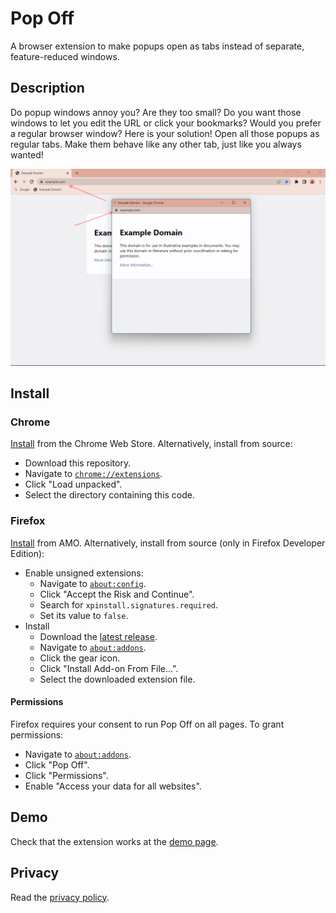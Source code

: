 # Pop Off
A browser extension to make popups open as tabs instead of separate, feature-reduced windows.

## Description
Do popup windows annoy you?
Are they too small?
Do you want those windows to let you edit the URL or click your bookmarks?
Would you prefer a regular browser window?
Here is your solution!
Open all those popups as regular tabs.
Make them behave like any other tab, just like you always wanted!

![Screenshot of a popup window with arrows pointing out the minimal URL bar](images/screenshot-1-1280x800.png)

## Install
### Chrome
[Install](https://chrome.google.com/webstore/detail/pop-off/jecpgjkijfbpjecjnlgojaohghgccmfd) from the Chrome Web Store.
Alternatively, install from source:
- Download this repository.
- Navigate to [`chrome://extensions`](chrome://extensions).
- Click "Load unpacked".
- Select the directory containing this code.

### Firefox
[Install](https://addons.mozilla.org/en-US/firefox/addon/pop-off/) from AMO.
Alternatively, install from source (only in Firefox Developer Edition):
- Enable unsigned extensions:
	- Navigate to [`about:config`](about:config).
	- Click "Accept the Risk and Continue".
	- Search for `xpinstall.signatures.required`.
	- Set its value to `false`.
- Install
	- Download the [latest release](https://github.com/linusbrogan/popoff/releases/latest).
	- Navigate to [`about:addons`](about:addons).
	- Click the gear icon.
	- Click "Install Add-on From File...".
	- Select the downloaded extension file.

#### Permissions
Firefox requires your consent to run Pop Off on all pages.
To grant permissions:
- Navigate to [`about:addons`](about:addons).
- Click "Pop Off".
- Click "Permissions".
- Enable "Access your data for all websites".

## Demo
Check that the extension works at the [demo page](https://www.linusbrogan.com/popoff/demo/).

## Privacy
Read the [privacy policy](https://github.com/linusbrogan/popoff/blob/main/privacy.md).

